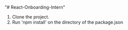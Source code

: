 "# React-Onboarding-Intern" 
1. Clone the project.
2. Run 'npm install' on the directory of the package.json
